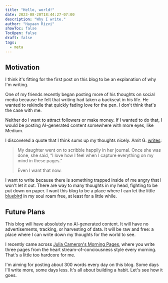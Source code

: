 ```yaml
---
title: "Hello, world!"
date: 2023-08-20T18:44:27-07:00
description: "Why I write."
author: "Hayaan Rizvi"
showToc: false
TocOpen: false
draft: false
tags:
  - meta
---
```


## Motivation

I think it's fitting for the first post on this blog to be an explanation of why I'm writing.

One of my friends recently began posting more of his thoughts on social media because he felt that writing had taken a backseat in his life. He wanted to rekindle that quickly fading love for the pen. I don't think that's the case with me.

Neither do I want to attract followers or make money. If I wanted to do that, I would be posting AI-generated content somewhere with more eyes, like Medium.

I discovered a quote that I think sums up my thoughts nicely. Amit G. [writes](https://amitg.blog/my-daughter-was-writing-in-her-journal-today-and-casually-asked-me-why-she-does):

> My daughter went on to scribble happily in her journal. Once she was done, she said, “I love how I feel when I capture everything on my mind in these pages.”
> 
> Even I want that now.

I want to write because there is something trapped inside of me angry that I won't let it out. There are way to many thoughts in my head, fighting to be put down on paper. I want this blog to be a place where I can let the little [bluebird](https://allpoetry.com/poem/8509539-Bluebird-by-Charles-Bukowski) in my soul roam free, at least for a little while.

## Future Plans

This blog will have absolutely no AI-generated content. It will have no advertisements, tracking, or harvesting of data. It will be raw and free: a place where I can write down my thoughts for the world to see.

I recently came across [Julia Cameron's Morning Pages](https://juliacameronlive.com/basic-tools/morning-pages/), where you write three pages from the heart stream-of-conciousness style every morning. That's a little too hardcore for me.

I'm aiming for posting about 300 words every day on this blog. Some days I'll write more, some days less. It's all about building a habit. Let's see how it goes.
